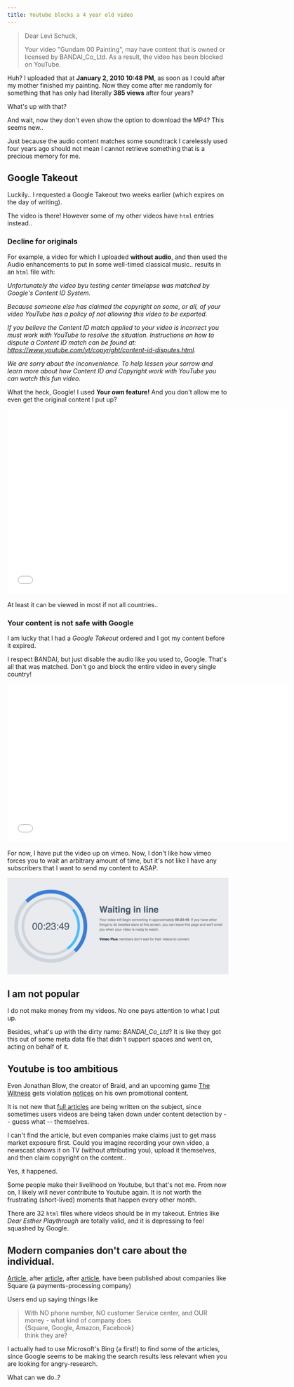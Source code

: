 ```yaml
---
title: Youtube blocks a 4 year old video
---
```


> Dear Levi Schuck,
>
> Your video "Gundam 00 Painting", may have content that is owned or licensed by BANDAI_Co_Ltd. As a result, the video has been blocked on YouTube.

Huh?
I uploaded that at **January 2, 2010 10:48 PM**, as soon as I could after my mother finished my painting.
Now they come after me randomly for something that has only had literally **385 views** after four years?

What's up with that?

And wait, now they don't even show the option to download the MP4?
This seems new..

Just because the audio content matches some soundtrack I carelessly used four years ago should not mean I cannot retrieve something that is a precious memory for me.

## Google Takeout

Luckily.. I requested a Google Takeout two weeks earlier (which expires on the day of writing).

The video is there! However some of my other videos have `html` entries instead..

### Decline for originals

For example, a video for which I uploaded **without audio**, and then used the Audio enhancements to put in some well-timed classical music.. results in an `html` file with:

*Unfortunately the video byu testing center timelapse was matched by Google's Content ID System.*

*Because someone else has claimed the copyright on some, or all, of your video YouTube has a policy of not allowing this video to be exported.*

*If you believe the Content ID match applied to your video is incorrect you must work with YouTube to resolve the situation. Instructions on how to dispute a Content ID match can be found at: https://www.youtube.com/yt/copyright/content-id-disputes.html.*

*We are sorry about the inconvenience. To help lessen your sorrow and learn more about how Content ID and Copyright work with YouTube you can watch this fun video.*

What the heck, Google! I used **Your own feature!**
And you don't allow me to even get the original content I put up?

<iframe width="640" height="420" src="//www.youtube.com/embed/hfDn8PW70Jc" frameborder="0" allowfullscreen></iframe>

At least it can be viewed in most if not all countries..

### Your content is not safe with Google

I am lucky that I had a *Google Takeout* ordered and I got my content before it expired.

I respect BANDAI, but just disable the audio like you used to, Google.
That's all that was matched.
Don't go and block the entire video in every single country!

<iframe src="//player.vimeo.com/video/86798724" width="640" height="360" frameborder="0" webkitallowfullscreen mozallowfullscreen allowfullscreen></iframe>

For now, I have put the video up on vimeo.
Now, I don't like how vimeo forces you to wait an arbitrary amount of time, but it's not like I have any subscribers that I want to send my content to ASAP.

![Waiting in line](/images/vimeo-wait.png)

## I am not popular

I do not make money from my videos.
No one pays attention to what I put up.

Besides, what's up with the dirty name: *BANDAI_Co_Ltd*?
It is like they got this out of some meta data file that didn't support spaces and went on, acting on behalf of it.

## Youtube is too ambitious

Even Jonathan Blow, the creator of Braid, and an upcoming game [The Witness][] gets violation [notices][n] on his own promotional content.

It is not new that [full articles][a] are being written on the subject, since sometimes users videos are being taken down under content detection by -- guess what -- themselves.


I can't find the article, but even companies make claims just to get mass market exposure first.
Could you imagine recording your own video, a newscast shows it on TV (without attributing you), upload it themselves, and then claim copyright on the content..

Yes, it happened.

Some people make their livelihood on Youtube, but that's not me.
From now on, I likely will never contribute to Youtube again.
It is not worth the frustrating (short-lived) moments that happen every other month.

There are 32 `html` files where videos should be in my takeout.
Entries like *Dear Esther Playthrough* are totally valid, and it is depressing to feel squashed by Google.

## Modern companies don't care about the individual.

[Article][s1], after [article][s2], after [article][s3], have been published about companies like Square (a payments-processing company)

Users end up saying things like

> With NO phone number, NO customer Service center, and OUR money - what kind of company does <br>
> {Square, Google, Amazon, Facebook} <br>
> think they are?

I actually had to use Microsoft's Bing (a first!) to find some of the articles, since Google seems to be making the search results less relevant when you are looking for angry-research.

What can we do..?


[The Witness]: http://the-witness.net/
[n]: https://twitter.com/Jonathan_Blow/statuses/411553673873858561
[a]: http://www.forbes.com/sites/insertcoin/2013/12/19/the-injustice-of-the-youtube-content-id-crackdown-reveals-googles-dark-side/
[s1]: http://kevinchen.co/blog/square-identity-verification/
[s2]: http://www.businessinsider.com/square-fraud-customer-service-2014-2
[s3]: http://articles.latimes.com/2014/jan/17/business/la-fi-square-complaints-20140117
